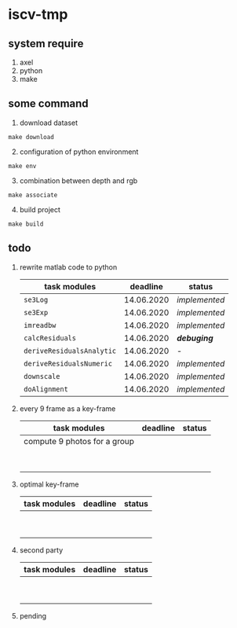 # iscv-tmp

## system require

1. axel
2. python
3. make

## some command

1. download dataset

```shell
make download
```

2. configuration of python environment 

```shell
make env
```

3. combination between depth and rgb

```shell
make associate
```

4. build project

```shell
make build
```

## todo

1. rewrite matlab code to python

    | task modules              | deadline   | status         |
    | ------------------------- | ---------- | -------------- |
    | `se3Log`                  | 14.06.2020 | *implemented*  |
    | `se3Exp`                  | 14.06.2020 | *implemented*  |
    | `imreadbw`                | 14.06.2020 | *implemented*  |
    | `calcResiduals`           | 14.06.2020 | ***debuging*** |
    | `deriveResidualsAnalytic` | 14.06.2020 | -              |
    | `deriveResidualsNumeric`  | 14.06.2020 | *implemented*  |
    | `downscale`               | 14.06.2020 | *implemented*  |
    | `doAlignment`             | 14.06.2020 | *implemented*  |

2. every 9 frame as a key-frame

    | task modules                 | deadline | status |
    | ---------------------------- | -------- | ------ |
    | compute 9 photos for a group |          |        |
    |                              |          |        |
    |                              |          |        |
    |                              |          |        |
    |                              |          |        |
    |                              |          |        |
    |                              |          |        |
    |                              |          |        |
    |                              |          |        |


3. optimal key-frame
   
    | task modules | deadline | status |
    | ------------ | -------- | ------ |
    |              |          |        |
    |              |          |        |
    |              |          |        |
    |              |          |        |
    |              |          |        |
    |              |          |        |
    |              |          |        |
    |              |          |        |
    |              |          |        |

4. second party
   
    | task modules | deadline | status |
    | ------------ | -------- | ------ |
    |              |          |        |
    |              |          |        |
    |              |          |        |
    |              |          |        |
    |              |          |        |
    |              |          |        |
    |              |          |        |
    |              |          |        |
    |              |          |        |


5. pending